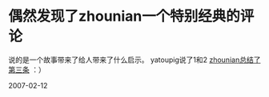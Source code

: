 # 偶然发现了zhounian一个特别经典的评论


说的是一个故事带来了给人带来了什么启示。
yatoupig说了1和2
[zhounian总结了第三条](http://pengyou.rijiben.org/node/705#comment-823) ：）

2007-02-12